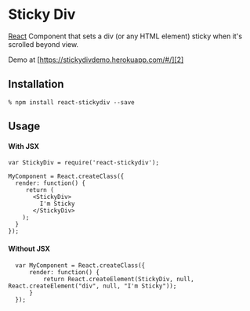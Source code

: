 # Sticky Div

[React][1] Component that sets a div (or any HTML element) sticky when it's scrolled beyond view.

Demo at [https://stickydivdemo.herokuapp.com/#/][2]

## Installation

    % npm install react-stickydiv --save

## Usage


#### With JSX

    var StickyDiv = require('react-stickydiv');

    MyComponent = React.createClass({
      render: function() {
         return (
           <StickyDiv>
           	 I'm Sticky
           </StickyDiv>
        );
      }
    });

#### Without JSX

      var MyComponent = React.createClass({
          render: function() {
              return React.createElement(StickyDiv, null, React.createElement("div", null, "I'm Sticky"));
          }
      });

[1]: https://facebook.github.io/react
[2]: http://www.robbestad.com/stickydiv
[3]: https://github.com/svenanders/react-stickydiv/issues/1
[4]: https://gist.github.com/z5h/d95304d8d8e1fb6d0619
